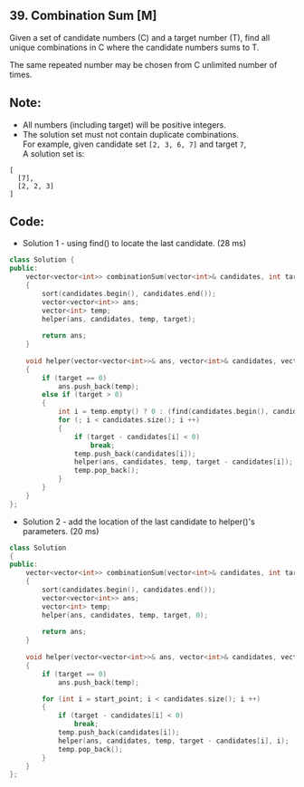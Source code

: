 ## 39. Combination Sum [M]
Given a set of candidate numbers (C) and a target number (T), find all unique combinations in C where the candidate numbers sums to T.

The same repeated number may be chosen from C unlimited number of times.

## Note:
- All numbers (including target) will be positive integers.
- The solution set must not contain duplicate combinations.  
For example, given candidate set `[2, 3, 6, 7]` and target `7`,   
A solution set is:   
```
[
  [7],
  [2, 2, 3]
]
```

## Code:
- Solution 1 - using find() to locate the last candidate. (28 ms)
```c++
class Solution {
public:
    vector<vector<int>> combinationSum(vector<int>& candidates, int target) 
    {
        sort(candidates.begin(), candidates.end());
        vector<vector<int>> ans;
        vector<int> temp;
        helper(ans, candidates, temp, target);
        
        return ans;
    }
    
    void helper(vector<vector<int>>& ans, vector<int>& candidates, vector<int> temp, int target)
    {
        if (target == 0)    
            ans.push_back(temp);
        else if (target > 0)
        {
            int i = temp.empty() ? 0 : (find(candidates.begin(), candidates.end(), temp.back()) - candidates.begin());
            for (; i < candidates.size(); i ++)
            {
                if (target - candidates[i] < 0)
                    break;
                temp.push_back(candidates[i]);
                helper(ans, candidates, temp, target - candidates[i]);
                temp.pop_back();
            }
        }
    }
};
```

- Solution 2 - add the location of the last candidate to helper()'s parameters. (20 ms)
```c++
class Solution 
{
public:
    vector<vector<int>> combinationSum(vector<int>& candidates, int target) 
    {
        sort(candidates.begin(), candidates.end());
        vector<vector<int>> ans;
        vector<int> temp;
        helper(ans, candidates, temp, target, 0);
        
        return ans;
    }
    
    void helper(vector<vector<int>>& ans, vector<int>& candidates, vector<int> temp, int target, int start_point)
    {
        if (target == 0)    
            ans.push_back(temp);

        for (int i = start_point; i < candidates.size(); i ++)
        {
            if (target - candidates[i] < 0)
                break;
            temp.push_back(candidates[i]);
            helper(ans, candidates, temp, target - candidates[i], i);
            temp.pop_back();
        }
    }
};
```

